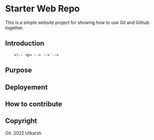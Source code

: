 # Starter Web Repo

This is a simple website project for showing how to use Git and Github together.

## Introduction
<!-- lorem ipsum
	<!-- padding-top: 50px;
			padding-bottom: 20px;
		}
	</style>
	<link rel="stylesheet" href="css/bootstrap-theme.min.css">
</head>
<body>
	<main class="container">
	<!-- Content Goes Here -->
		<!-- <p> --> --> -->
## Purpose

## Deployement

## How to contribute

## Copyright
Git. 2022 Utkarsh

